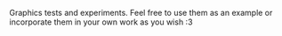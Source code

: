 Graphics tests and experiments. Feel free to use them as an example or incorporate them in your own work as you wish :3